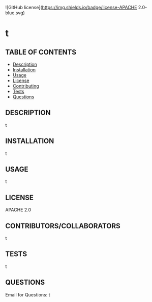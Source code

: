 ![GitHub license](https://img.shields.io/badge/license-APACHE 2.0-blue.svg)
  
  
  # t

  ## TABLE OF CONTENTS
  * [Description](#description)
  * [Installation](#installation)
  * [Usage](#usage)
  * [License](#license)
  * [Contributing](#contributing)
  * [Tests](#tests)
  * [Questions](#questions)

  ## DESCRIPTION
  t

  ## INSTALLATION
  t

  ## USAGE
  t

  ## LICENSE
  APACHE 2.0

  ## CONTRIBUTORS/COLLABORATORS
  t

  ## TESTS
  t

  ## QUESTIONS
  Email for Questions:
  t

